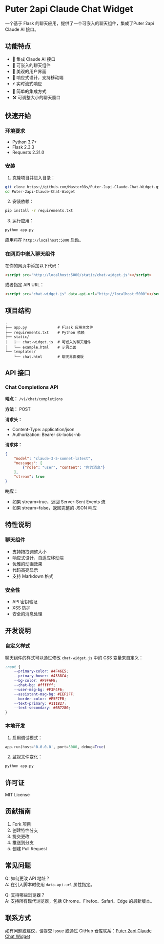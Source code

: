 # Puter 2api Claude Chat Widget

一个基于 Flask 的聊天应用，提供了一个可嵌入的聊天组件，集成了Puter 2api Claude AI 接口。

## 功能特点

- 🤖 集成 Claude AI 接口
- 💬 可嵌入的聊天组件
- 🎨 美观的用户界面
- 📱 响应式设计，支持移动端
- ⚡ 实时流式响应
- 🔌 简单的集成方式
- 🛠 可调整大小的聊天窗口

## 快速开始

### 环境要求

- Python 3.7+
- Flask 2.3.3
- Requests 2.31.0

### 安装

1. 克隆项目并进入目录：

```bash
git clone https://github.com/Master08s/Puter-2api-Claude-Chat-Widget.git
cd Puter-2api-Claude-Chat-Widget
```

2. 安装依赖：

```bash
pip install -r requirements.txt
```

3. 运行应用：

```bash
python app.py
```

应用将在 `http://localhost:5000` 启动。

### 在网页中嵌入聊天组件

在你的网页中添加以下代码：

```html
<script src="http://localhost:5000/static/chat-widget.js"></script>
```

或者指定 API URL：

```html
<script src="chat-widget.js" data-api-url="http://localhost:5000"></script>
```

## 项目结构

```
.
├── app.py              # Flask 应用主文件
├── requirements.txt    # Python 依赖
├── static/
│   ├── chat-widget.js  # 可嵌入的聊天组件
│   └── example.html    # 示例页面
└── templates/
    └── chat.html       # 聊天界面模板
```

## API 接口

### Chat Completions API

**端点：** `/v1/chat/completions`

**方法：** POST

**请求头：**
- Content-Type: application/json
- Authorization: Bearer sk-looks-nb

**请求体：**
```json
{
    "model": "claude-3-5-sonnet-latest",
    "messages": [
        {"role": "user", "content": "你的消息"}
    ],
    "stream": true
}
```

**响应：** 
- 如果 stream=true，返回 Server-Sent Events 流
- 如果 stream=false，返回完整的 JSON 响应

## 特性说明

### 聊天组件

- 支持拖拽调整大小
- 响应式设计，自适应移动端
- 优雅的动画效果
- 代码高亮显示
- 支持 Markdown 格式

### 安全性

- API 密钥验证
- XSS 防护
- 安全的消息处理

## 开发说明

### 自定义样式

聊天组件的样式可以通过修改 `chat-widget.js` 中的 CSS 变量来自定义：

```css
:root {
    --primary-color: #4F46E5;
    --primary-hover: #4338CA;
    --bg-color: #F9FAFB;
    --chat-bg: #ffffff;
    --user-msg-bg: #F3F4F6;
    --assistant-msg-bg: #EEF2FF;
    --border-color: #E5E7EB;
    --text-primary: #111827;
    --text-secondary: #6B7280;
}
```

### 本地开发

1. 启用调试模式：
```python
app.run(host='0.0.0.0', port=5000, debug=True)
```

2. 监视文件变化：
```bash
python app.py
```

## 许可证

MIT License

## 贡献指南

1. Fork 项目
2. 创建特性分支
3. 提交更改
4. 推送到分支
5. 创建 Pull Request

## 常见问题

Q: 如何更改 API 地址？  
A: 在引入脚本时使用 `data-api-url` 属性指定。

Q: 支持哪些浏览器？  
A: 支持所有现代浏览器，包括 Chrome、Firefox、Safari、Edge 的最新版本。

## 联系方式

如有问题或建议，请提交 Issue 或通过 GitHub 仓库联系：[Puter 2api Claude Chat Widget](https://github.com/Master08s/Puter-2api-Claude-Chat-Widget)
